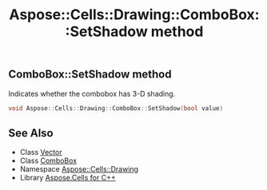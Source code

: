 ﻿---
title: Aspose::Cells::Drawing::ComboBox::SetShadow method
linktitle: SetShadow
second_title: Aspose.Cells for C++ API Reference
description: 'Aspose::Cells::Drawing::ComboBox::SetShadow method. Indicates whether the combobox has 3-D shading in C++.'
type: docs
weight: 1100
url: /cpp/aspose.cells.drawing/combobox/setshadow/
---
## ComboBox::SetShadow method


Indicates whether the combobox has 3-D shading.

```cpp
void Aspose::Cells::Drawing::ComboBox::SetShadow(bool value)
```

## See Also

* Class [Vector](../../../aspose.cells/vector/)
* Class [ComboBox](../)
* Namespace [Aspose::Cells::Drawing](../../)
* Library [Aspose.Cells for C++](../../../)

